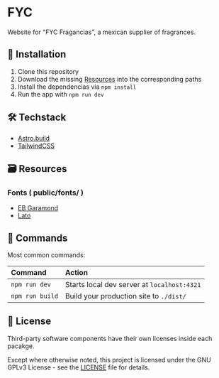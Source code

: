 # FYC

Website for "FYC Fragancias", a mexican supplier of fragrances.

## 🚀 Installation

1. Clone this repository
2. Download the missing [Resources](##%EF%B8%8F-resources) into the corresponding paths
3. Install the dependencias via `npm install`
4. Run the app with `npm run dev`

## 🛠️ Techstack

- [Astro.build](https://astro.build/)
- [TailwindCSS](https://tailwindcss.com/)

## 🗃️ Resources

### Fonts ( public/fonts/ )

- [EB Garamond](https://fonts.google.com/specimen/EB+Garamond)
- [Lato](https://fonts.google.com/specimen/Lato)

## 🧞 Commands

Most common commands:

| Command         | Action                                      |
| :-------------- | :------------------------------------------ |
| `npm run dev`   | Starts local dev server at `localhost:4321` |
| `npm run build` | Build your production site to `./dist/`     |

## 📝 License

Third-party software components have their own licenses inside each pacakge.

Except where otherwise noted, this project is licensed under the GNU GPLv3 License - see the [LICENSE](LICENSE.txt) file for details.
